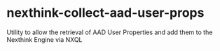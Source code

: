 # nexthink-collect-aad-user-props
Utility to allow the retrieval of AAD User Properties and add them to the Nexthink Engine via NXQL
